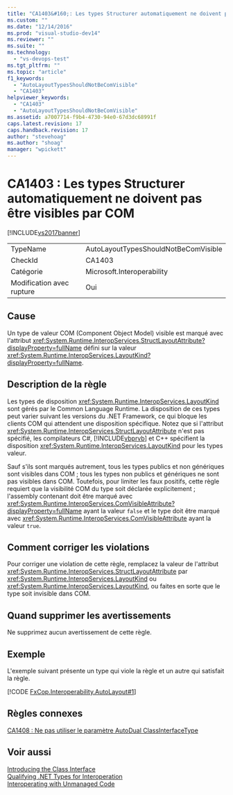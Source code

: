 ```yaml
---
title: "CA1403&#160;: Les types Structurer automatiquement ne doivent pas &#234;tre visibles par COM | Microsoft Docs"
ms.custom: ""
ms.date: "12/14/2016"
ms.prod: "visual-studio-dev14"
ms.reviewer: ""
ms.suite: ""
ms.technology: 
  - "vs-devops-test"
ms.tgt_pltfrm: ""
ms.topic: "article"
f1_keywords: 
  - "AutoLayoutTypesShouldNotBeComVisible"
  - "CA1403"
helpviewer_keywords: 
  - "CA1403"
  - "AutoLayoutTypesShouldNotBeComVisible"
ms.assetid: a7007714-f9b4-4730-94e0-67d3dc68991f
caps.latest.revision: 17
caps.handback.revision: 17
author: "stevehoag"
ms.author: "shoag"
manager: "wpickett"
---
```

# CA1403&#160;: Les types Structurer automatiquement ne doivent pas &#234;tre visibles par COM
[!INCLUDE[vs2017banner](../code-quality/includes/vs2017banner.md)]

|||  
|-|-|  
|TypeName|AutoLayoutTypesShouldNotBeComVisible|  
|CheckId|CA1403|  
|Catégorie|Microsoft.Interoperability|  
|Modification avec rupture|Oui|  
  
## Cause  
 Un type de valeur COM \(Component Object Model\) visible est marqué avec l'attribut <xref:System.Runtime.InteropServices.StructLayoutAttribute?displayProperty=fullName> défini sur la valeur <xref:System.Runtime.InteropServices.LayoutKind?displayProperty=fullName>.  
  
## Description de la règle  
 Les types de disposition <xref:System.Runtime.InteropServices.LayoutKind> sont gérés par le Common Language Runtime.  La disposition de ces types peut varier suivant les versions du .NET Framework, ce qui bloque les clients COM qui attendent une disposition spécifique.  Notez que si l'attribut <xref:System.Runtime.InteropServices.StructLayoutAttribute> n'est pas spécifié, les compilateurs C\#, [!INCLUDE[vbprvb](../code-quality/includes/vbprvb_md.md)] et C\+\+ spécifient la disposition <xref:System.Runtime.InteropServices.LayoutKind> pour les types valeur.  
  
 Sauf s'ils sont marqués autrement, tous les types publics et non génériques sont visibles dans COM ; tous les types non publics et génériques ne sont pas visibles dans COM.  Toutefois, pour limiter les faux positifs, cette règle requiert que la visibilité COM du type soit déclarée explicitement ; l'assembly contenant doit être marqué avec <xref:System.Runtime.InteropServices.ComVisibleAttribute?displayProperty=fullName> ayant la valeur `false` et le type doit être marqué avec <xref:System.Runtime.InteropServices.ComVisibleAttribute> ayant la valeur `true`.  
  
## Comment corriger les violations  
 Pour corriger une violation de cette règle, remplacez la valeur de l'attribut <xref:System.Runtime.InteropServices.StructLayoutAttribute> par <xref:System.Runtime.InteropServices.LayoutKind> ou <xref:System.Runtime.InteropServices.LayoutKind>, ou faites en sorte que le type soit invisible dans COM.  
  
## Quand supprimer les avertissements  
 Ne supprimez aucun avertissement de cette règle.  
  
## Exemple  
 L'exemple suivant présente un type qui viole la règle et un autre qui satisfait la règle.  
  
 [!CODE [FxCop.Interoperability.AutoLayout#1](../CodeSnippet/VS_Snippets_CodeAnalysis/FxCop.Interoperability.AutoLayout#1)]  
  
## Règles connexes  
 [CA1408 : Ne pas utiliser le paramètre AutoDual ClassInterfaceType](../code-quality/ca1408-do-not-use-autodual-classinterfacetype.md)  
  
## Voir aussi  
 [Introducing the Class Interface](http://msdn.microsoft.com/fr-fr/733c0dd2-12e5-46e6-8de1-39d5b25df024)   
 [Qualifying .NET Types for Interoperation](../Topic/Qualifying%20.NET%20Types%20for%20Interoperation.md)   
 [Interoperating with Unmanaged Code](../Topic/Interoperating%20with%20Unmanaged%20Code.md)